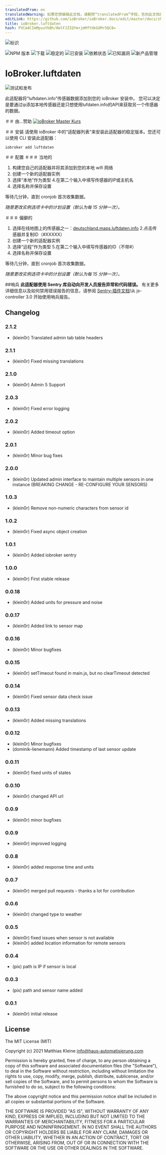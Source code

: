 ```yaml
---
translatedFrom: en
translatedWarning: 如果您想编辑此文档，请删除“translatedFrom”字段，否则此文档将再次自动翻译
editLink: https://github.com/ioBroker/ioBroker.docs/edit/master/docs/zh-cn/adapterref/iobroker.luftdaten/README.md
title: ioBroker.luftdaten
hash: PVCm4CImMpuuYkBh/0mlFJZIQYm+jmMfYdkGXMr5QC8=
---
```

![标识](../../../en/adapterref/iobroker.luftdaten/admin/luftdaten.png)

![NPM 版本](http://img.shields.io/npm/v/iobroker.luftdaten.svg)
![下载](https://img.shields.io/npm/dm/iobroker.luftdaten.svg)
![稳定的](http://iobroker.live/badges/luftdaten-stable.svg)
![已安装](http://iobroker.live/badges/luftdaten-installed.svg)
![依赖状态](https://img.shields.io/david/klein0r/iobroker.luftdaten.svg)
![已知漏洞](https://snyk.io/test/github/klein0r/ioBroker.luftdaten/badge.svg)
![新产品管理](https://nodei.co/npm/iobroker.luftdaten.png?downloads=true)

# IoBroker.luftdaten
![测试和发布](https://github.com/klein0r/ioBroker.luftdaten/workflows/Test%20and%20Release/badge.svg)

此适配器将“luftdaten.info”传感器数据添加到您的 ioBroker 安装中。
您可以决定是要通过ip添加本地传感器还是只想使用lufdaten.info的API来获取另一个传感器的数据。

＃＃ 由...赞助
[![ioBroker Master Kurs](https://haus-automatisierung.com/images/ads/ioBroker-Kurs.png)](https://haus-automatisierung.com/iobroker-kurs/?refid=iobroker-luftdaten)

＃＃ 安装
请使用 ioBroker 中的“适配器列表”来安装此适配器的稳定版本。您还可以使用 CLI 安装此适配器：

```
iobroker add luftdaten
```

＃＃ 配置
＃＃＃ 当地的
1. 构建您自己的适配器并将其添加到您的本地 wifi 网络
2. 创建一个新的适配器实例
3. 选择“本地”作为类型
4.在第二个输入中填写传感器的IP或主机名
5. 选择名称并保存设置

等待几分钟，直到 cronjob 首次收集数据。

*随意更改实例选项卡中的计划设置（默认为每 15 分钟一次）。*

＃＃＃ 偏僻的
1. 选择在线地图上的传感器之一：[deutschland.maps.luftdaten.info](https://deutschland.maps.luftdaten.info/)
2.点击传感器并复制ID（#XXXXX）
3. 创建一个新的适配器实例
4. 选择“远程”作为类型
5.在第二个输入中填写传感器的ID（不带#）
6. 选择名称并保存设置

等待几分钟，直到 cronjob 首次收集数据。

*随意更改实例选项卡中的计划设置（默认为每 15 分钟一次）。*

##哨兵
**此适配器使用 Sentry 库自动向开发人员报告异常和代码错误。** 有关更多详细信息以及如何禁用错误报告的信息，请参阅 [Sentry-插件文档](https://github.com/ioBroker/plugin-sentry#plugin-sentry)!从 js-controller 3.0 开始使用哨兵报告。

## Changelog

<!--
  Placeholder for the next version (at the beginning of the line):
  ### **WORK IN PROGRESS**
-->

### 2.1.2

* (klein0r) Translated admin tab table headers

### 2.1.1

* (klein0r) Fixed missing translations

### 2.1.0

* (klein0r) Admin 5 Support

### 2.0.3

* (klein0r) Fixed error logging

### 2.0.2

* (klein0r) Added timeout option

### 2.0.1

* (klein0r) Minor bug fixes

### 2.0.0

* (klein0r) Updated admin interface to maintain multiple sensors in one instance (BREAKING CHANGE - RE-CONFIGURE YOUR SENSORS)

### 1.0.3

* (klein0r) Remove non-numeric characters from sensor id

### 1.0.2

* (klein0r) Fixed async object creation

### 1.0.1

* (klein0r) Added iobroker sentry

### 1.0.0

* (klein0r) First stable release

### 0.0.18

* (klein0r) Added units for pressure and noise

### 0.0.17

* (klein0r) Added link to sensor map

### 0.0.16

* (klein0r) Minor bugfixes

### 0.0.15

* (klein0r) setTimeout found in main.js, but no clearTimeout detected

### 0.0.14

* (klein0r) Fixed sensor data check issue

### 0.0.13

* (klein0r) Added missing translations

### 0.0.12

* (klein0r) Minor bugfixes
* (dominik-lienemann) Added timestamp of last sensor update

### 0.0.11

* (klein0r) fixed units of states

### 0.0.10

* (klein0r) changed API url

### 0.0.9

* (klein0r) minor bugfixes

### 0.0.9

* (klein0r) improved logging

### 0.0.8

* (klein0r) added response time and units

### 0.0.7

* (klein0r) merged pull requests - thanks a lot for contribution

### 0.0.6

* (klein0r) changed type to weather

### 0.0.5

* (klein0r) fixed issues when sensor is not available
* (klein0r) added location information for remote sensors

### 0.0.4

* (pix) path is IP if sensor is local

### 0.0.3

* (pix) path and sensor name added

### 0.0.1

* (klein0r) initial release

## License

The MIT License (MIT)

Copyright (c) 2021 Matthias Kleine <info@haus-automatisierung.com>

Permission is hereby granted, free of charge, to any person obtaining a copy
of this software and associated documentation files (the "Software"), to deal
in the Software without restriction, including without limitation the rights
to use, copy, modify, merge, publish, distribute, sublicense, and/or sell
copies of the Software, and to permit persons to whom the Software is
furnished to do so, subject to the following conditions:

The above copyright notice and this permission notice shall be included in
all copies or substantial portions of the Software.

THE SOFTWARE IS PROVIDED "AS IS", WITHOUT WARRANTY OF ANY KIND, EXPRESS OR
IMPLIED, INCLUDING BUT NOT LIMITED TO THE WARRANTIES OF MERCHANTABILITY,
FITNESS FOR A PARTICULAR PURPOSE AND NONINFRINGEMENT. IN NO EVENT SHALL THE
AUTHORS OR COPYRIGHT HOLDERS BE LIABLE FOR ANY CLAIM, DAMAGES OR OTHER
LIABILITY, WHETHER IN AN ACTION OF CONTRACT, TORT OR OTHERWISE, ARISING FROM,
OUT OF OR IN CONNECTION WITH THE SOFTWARE OR THE USE OR OTHER DEALINGS IN
THE SOFTWARE.